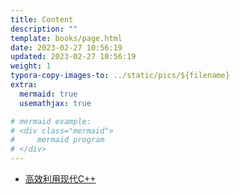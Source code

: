 ```yaml
---
title: Content
description: ""
template: books/page.html
date: 2023-02-27 10:56:19
updated: 2023-02-27 10:56:19
weight: 1
typora-copy-images-to: ../static/pics/${filename}
extra:
  mermaid: true
  usemathjax: true

# mermaid example: 
# <div class="mermaid">
#     mermaid program
# </div>
---
```


- [高效利用现代C++](https://cntransgroup.github.io/EffectiveModernCppChinese/)
